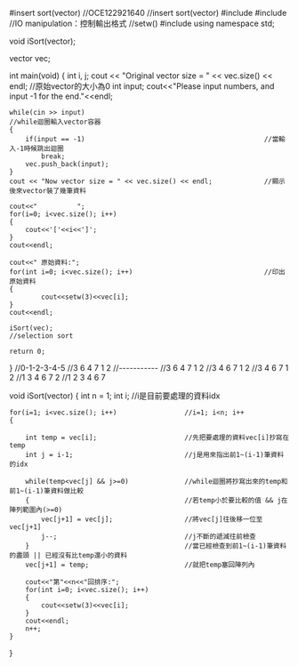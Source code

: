 #insert sort(vector)
//OCE122921640
//insert sort(vector)
#include <iostream>
#include <iomanip> //IO manipulation：控制輸出格式
                   //setw()
#include <vector>
using namespace std;

void iSort(vector<int>);

vector <int> vec;

int main(void)
{
    int i, j;
    cout << "Original vector size = " << vec.size() << endl;        //原始vector的大小為0
    int input;
    cout<<"Please input numbers, and input -1 for the end."<<endl;

    while(cin >> input)                                             //while迴圈輸入vector容器
    {
        if(input == -1)                                             //當輸入-1時候跳出迴圈
            break;
        vec.push_back(input);
    }
    cout << "Now vector size = " << vec.size() << endl;             //顯示後來vector裝了幾筆資料

    cout<<"          ";
    for(i=0; i<vec.size(); i++)
    {
        cout<<'['<<i<<']';
    }
    cout<<endl;

    cout<<" 原始資料:";
    for(int i=0; i<vec.size(); i++)                                 //印出原始資料
    {
            cout<<setw(3)<<vec[i];
    }
    cout<<endl;

    iSort(vec);                                                     //selection sort

    return 0;
}
//0-1-2-3-4-5
//3 6 4 7 1 2
//-----------
//3 6 4 7 1 2
//3 4 6 7 1 2
//3 4 6 7 1 2
//1 3 4 6 7 2
//1 2 3 4 6 7

void iSort(vector<int>)
{
    int n = 1;
    int i;                                      //i是目前要處理的資料idx

    for(i=1; i<vec.size(); i++)                 //i=1; i<n; i++
    {

        int temp = vec[i];                      //先把要處理的資料vec[i]抄寫在temp
        int j = i-1;                            //j是用來指出前1~(i-1)筆資料的idx

        while(temp<vec[j] && j>=0)              //while迴圈將抄寫出來的temp和前1~(i-1)筆資料做比較
        {                                       //若temp小於要比較的值 && j在陣列範圍內(>=0)
            vec[j+1] = vec[j];                  //將vec[j]往後移一位至vec[j+1]
            j--;                                //j不斷的遞減往前檢查
        }                                       //當已經檢查到前1~(i-1)筆資料的盡頭 || 已經沒有比temp還小的資料
        vec[j+1] = temp;                        //就把temp塞回陣列內

        cout<<"第"<<n<<"回排序:";
        for(int i=0; i<vec.size(); i++)
        {
            cout<<setw(3)<<vec[i];
        }
        cout<<endl;
        n++;
    }
}

